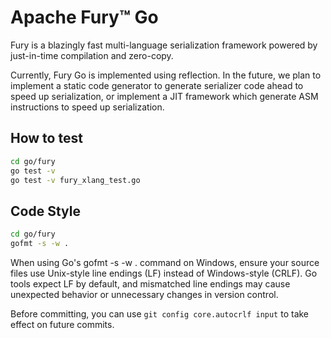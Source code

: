 # Apache Fury™ Go

Fury is a blazingly fast multi-language serialization framework powered by just-in-time compilation and zero-copy.

Currently, Fury Go is implemented using reflection. In the future, we plan to implement a static code generator
to generate serializer code ahead to speed up serialization, or implement a JIT framework which generate ASM
instructions to speed up serialization.

## How to test

```bash
cd go/fury
go test -v
go test -v fury_xlang_test.go
```

## Code Style

```bash
cd go/fury
gofmt -s -w .
```

When using Go's gofmt -s -w . command on Windows, ensure your source files use Unix-style line endings (LF) instead of Windows-style (CRLF). Go tools expect LF by default, and mismatched line endings may cause unexpected behavior or unnecessary changes in version control.

Before committing, you can use `git config core.autocrlf input` to take effect on future commits.
